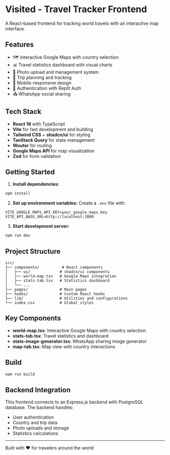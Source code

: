 # Visited - Travel Tracker Frontend

A React-based frontend for tracking world travels with an interactive map interface.

## Features

- 🗺️ Interactive Google Maps with country selection
- 📊 Travel statistics dashboard with visual charts
- 📸 Photo upload and management system
- 🎯 Trip planning and tracking
- 📱 Mobile-responsive design
- 🔐 Authentication with Replit Auth
- 📤 WhatsApp social sharing

## Tech Stack

- **React 18** with TypeScript
- **Vite** for fast development and building
- **Tailwind CSS** + **shadcn/ui** for styling
- **TanStack Query** for state management
- **Wouter** for routing
- **Google Maps API** for map visualization
- **Zod** for form validation

## Getting Started

1. **Install dependencies:**
```bash
npm install
```

2. **Set up environment variables:**
Create a `.env` file with:
```
VITE_GOOGLE_MAPS_API_KEY=your_google_maps_key
VITE_API_BASE_URL=http://localhost:3000
```

3. **Start development server:**
```bash
npm run dev
```

## Project Structure

```
src/
├── components/          # React components
│   ├── ui/             # shadcn/ui components
│   ├── world-map.tsx   # Google Maps integration
│   ├── stats-tab.tsx   # Statistics dashboard
│   └── ...
├── pages/              # Main pages
├── hooks/              # Custom React hooks
├── lib/                # Utilities and configurations
└── index.css           # Global styles
```

## Key Components

- **world-map.tsx**: Interactive Google Maps with country selection
- **stats-tab.tsx**: Travel statistics and dashboard
- **stats-image-generator.tsx**: WhatsApp sharing image generator
- **map-tab.tsx**: Map view with country interactions

## Build

```bash
npm run build
```

## Backend Integration

This frontend connects to an Express.js backend with PostgreSQL database. The backend handles:
- User authentication
- Country and trip data
- Photo uploads and storage
- Statistics calculations

---

Built with ❤️ for travelers around the world